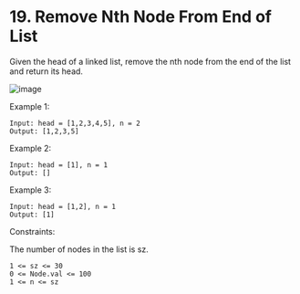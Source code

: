 # 19. Remove Nth Node From End of List
Given the head of a linked list, remove the nth node from the end of the list and return its head.

 ![image](https://github.com/Mohamed-Eltobgy/LeetCode-Solutions/assets/96267046/c4a5d43a-819a-4a78-a8df-7ca7ff99a771)


Example 1:

```
Input: head = [1,2,3,4,5], n = 2
Output: [1,2,3,5]
```
Example 2:
```
Input: head = [1], n = 1
Output: []
```
Example 3:
```
Input: head = [1,2], n = 1
Output: [1]
```

Constraints:

The number of nodes in the list is sz.
```
1 <= sz <= 30
0 <= Node.val <= 100
1 <= n <= sz
```
